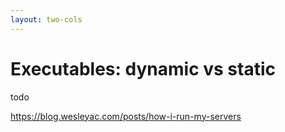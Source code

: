 ```yaml
---
layout: two-cols
---
```

# Executables: dynamic vs static

todo

https://blog.wesleyac.com/posts/how-i-run-my-servers
